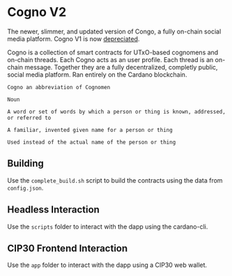 # Cogno V2

The newer, slimmer, and updated version of Congo, a fully on-chain social media platform. Cogno V1 is now [depreciated](https://github.com/logicalmechanism/cogno_v1).

Cogno is a collection of smart contracts for UTxO-based cognomens and on-chain threads. Each Cogno acts as an user profile. Each thread is an on-chain message. Together they are a fully decentralized, completly public, social media platform. Ran entirely on the Cardano blockchain.

```
Cogno an abbreviation of Cognomen 

Noun

A word or set of words by which a person or thing is known, addressed, or referred to

A familiar, invented given name for a person or thing 

Used instead of the actual name of the person or thing
```

## Building

Use the `complete_build.sh` script to build the contracts using the data from `config.json`.

## Headless Interaction

Use the `scripts` folder to interact with the dapp using the cardano-cli.

## CIP30 Frontend Interaction

Use the `app` folder to interact with the dapp using a CIP30 web wallet.

